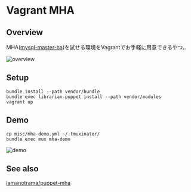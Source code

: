 # Vagrant MHA

## Overview

MHA([mysql-master-ha](https://code.google.com/p/mysql-master-ha/))を試せる環境をVagrantでお手軽に用意できるやつ。

![overview](https://cloud.githubusercontent.com/assets/329120/5428286/a0ef9646-8400-11e4-9ddb-29824302ea58.png)

## Setup

```
bundle install --path vendor/bundle
bundle exec librarian-puppet install --path vendor/modules
vagrant up
```

## Demo

```
cp misc/mha-demo.yml ~/.tmuxinator/
bundle exec mux mha-demo
```

![demo](https://cloud.githubusercontent.com/assets/329120/4963945/e8a0eab2-6736-11e4-8823-1616f8033ff7.gif)

## See also

[lamanotrama/puppet-mha](https://github.com/lamanotrama/puppet-mha)
